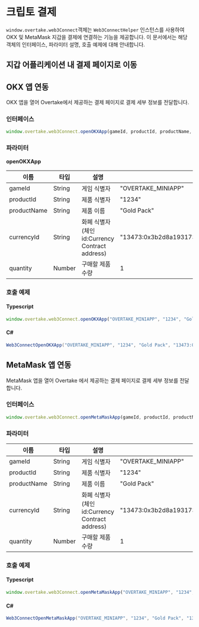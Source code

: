 # 크립토 결제

`window.overtake.web3Connect`객체는 `Web3ConnectHelper` 인스턴스를 사용하여 OKX 및 MetaMask 지갑을 결제에 연결하는 기능을 제공합니다. 
이 문서에서는 해당 객체의 인터페이스, 파라미터 설명, 호출 예제에 대해 안내합니다.


## 지갑 어플리케이션 내 결제 페이지로 이동

## OKX 앱 연동
OKX 앱을 열어 Overtake에서 제공하는 결제 페이지로 결제 세부 정보를 전달합니다.

### 인터페이스 
```javascript
window.overtake.web3Connect.openOKXApp(gameId, productId, productName, currencyId, quantity);
```

### 파라미터
<b>openOKXApp</b>

| 이름          | 타입     | 설명                                      | 예제 데이터                                             |
|-------------|--------|-----------------------------------------|----------------------------------------------------|
| gameId      | String | 게임 식별자                                  | "OVERTAKE_MINIAPP"                                 |
| productId   | String | 제품 식별자                                  | "1234"                                             |
| productName | String | 제품 이름                                   | "Gold Pack"                                        |
| currencyId  | String | 화폐 식별자(체인 id:Currency Contract address) | "13473:0x3b2d8a1931736fc321c24864bceee981b11c3c57" |
| quantity    | Number | 구매할 제품 수량                               | 1                                                  |

### 호출 예제
#### Typescript
```typescript
window.overtake.web3Connect.openOKXApp("OVERTAKE_MINIAPP", "1234", "Gold Pack", "13473:0x3b2d8a1931736fc321c24864bceee981b11c3c57", 1);
```

#### C#
```csharp
Web3ConnectOpenOKXApp("OVERTAKE_MINIAPP", "1234", "Gold Pack", "13473:0x3b2d8a1931736fc321c24864bceee981b11c3c57", 1);
```

## MetaMask 앱 연동
MetaMask 앱을 열어 Overtake 에서 제공하는 결제 페이지로 결제 세부 정보를 전달합니다.

### 인터페이스
```javascript
window.overtake.web3Connect.openMetaMaskApp(gameId, productId, productName, currencyId, quantity );
```

### 파라미터
| 이름          | 타입     | 설명                                      | 예제 데이터                                             |
|-------------|--------|-----------------------------------------|----------------------------------------------------|
| gameId      | String | 게임 식별자                                  | "OVERTAKE_MINIAPP"                                 |
| productId   | String | 제품 식별자                                  | "1234"                                             |
| productName | String | 제품 이름                                   | "Gold Pack"                                        |
| currencyId  | String | 화폐 식별자(체인 id:Currency Contract address) | "13473:0x3b2d8a1931736fc321c24864bceee981b11c3c57" |
| quantity    | Number | 구매할 제품 수량                               | 1                                                  |

### 호출 예제
#### Typescript
```typescript 
window.overtake.web3Connect.openMetaMaskApp("OVERTAKE_MINIAPP", "1234", "Gold Pack", "13473:0x3b2d8a1931736fc321c24864bceee981b11c3c57", 1);
```

#### C#
```csharp
Web3ConnectOpenMetaMaskApp("OVERTAKE_MINIAPP", "1234", "Gold Pack", "13473:0x3b2d8a1931736fc321c24864bceee981b11c3c57", 1);
```